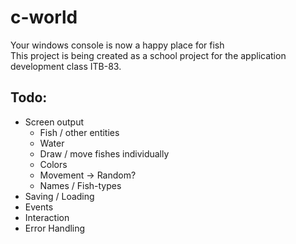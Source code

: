 # c-world
Your windows console is now a happy place for fish  
This project is being created as a school project for the application development class ITB-83.

## Todo:
* Screen output
  * Fish / other entities
  * Water
  * Draw / move fishes individually
  * Colors
  * Movement -> Random?
  * Names / Fish-types
* Saving / Loading
* Events
* Interaction
* Error Handling
